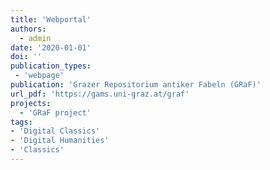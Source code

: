 ```yaml
---
title: 'Webportal'
authors:
  - admin
date: '2020-01-01'
doi: ''
publication_types:
 - 'webpage'
publication: 'Grazer Repositorium antiker Fabeln (GRaF)'
url_pdf: 'https://gams.uni-graz.at/graf'
projects:
  - 'GRaF project'
tags:
- 'Digital Classics'
- 'Digital Humanities'
- 'Classics'
---
```

